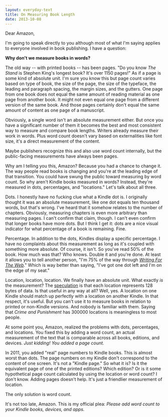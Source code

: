 ```yaml
---
layout: everyday-text
title: On Measuring Book Length
date: 2013-10-08
---
```


Dear Amazon,

I'm going to speak directly to you although most of what I'm saying applies to everyone involved in book publishing. I have a question:

**Why don't we measure books in words?**

The old way -- with printed books -- has been pages. "Do you know *The Stand* is Stephen King's longest book? It's over 1150 pages!" As if a page is some kind of absolute unit. I'm sure you know this but page count varies based on type of book, the size of the page, the size of the typeface, the leading and paragraph spacing, the margin sizes, and the gutters. One page from one book does not equal the same amount of reading material as one page from another book. It might not even equal one page from a different version of the same book. And those pages certainly don't equal the same amount of content as one page of a manuscript.

Obviously, a single word isn't an absolute measurement either. But once you have a significant number of them it becomes the best and most consistent way to measure and compare book lengths. Writers already measure their work in words. Plus word count doesn't vary based on externalities like font size, it's a direct measurement of the content.

Maybe publishers recognize this and also use word count internally, but the public-facing measurements have always been pages.

Why am I telling you this, Amazon? Because you had a chance to change it. The way people read books is changing and you're at the leading edge of that transition. You could have swung the public toward measuring by word count. So why aren't Kindle books measured in words? Instead, they're measured in dots, percentages, and "locations." Let's talk about all three.

Dots. I honestly have no fucking clue what a Kindle dot is. I originally thought it was an absolute measurement, like one dot equals ten thousand words, but that's wrong. I've heard that it somehow relates to the number of chapters. Obviously, measuring chapters is even more arbitrary than measuring pages. I can't confirm that claim, though. I can't even confirm that longer books have more dots. But I think I get it: dots are a nice visual indicator for what percentage of a book is remaining. Fine.

Percentage. In addition to the dots, Kindles display a specific percentage. I have no complaints about this measurement as long as it's coupled with something more absolute. Of course, it isn't. So you've read 50% of the book. How much was that? Who knows. Double it and you're done. At least it allows you to tell another person, "I'm 75% of the way through *[Writing For The Web](http://www.amazon.com/Writing-For-The-Web-ebook/dp/B00ELAG856)*." Which is way better than saying, "I've got one dot left and I'm on the edge of my seat."

Location, location, location. We finally have an absolute unit. What exactly *is* the measurement? The [speculation](http://www.quora.com/Kindle/What-does-one-Kindle-location-unit-represent) is that each location represents 128 bytes of data. Is that useful in any way at all? Well, yes. A location on one Kindle should match up perfectly with a location on another Kindle. In that respect, it's useful. But you can't use it to measure books in relation to printed or non-Kindle versions. And nobody is familiar with them. Saying that *Crime and Punishment* has 300000 locations is meaningless to most people.

At some point you, Amazon, realized the problems with dots, percentages, and locations. You fixed this by adding a word count, an actual measurement of the text that is comparable across all books, editions, and devices. *Just kidding! You added a page count.*

In 2011, you added "real" page numbers to Kindle books. This is almost worst than dots. The page numbers on my Kindle don't correspond to the content of one screen. It's not a "Kindle page." So what it is? Is it the equivalent page of one of the printed editions? Which edition? Or is it some hypothetical page count calculated by using the location or word count? I don't know. Adding pages doesn't help. It's just a friendlier measurement of location.

The only solution is word count.

It's not too late, Amazon. This is my official plea: *Please add word count to your Kindle books, devices, and apps.*






